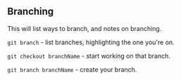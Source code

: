 ## Branching

This will list ways to branch, and notes on branching.

`git branch` - list branches, highlighting the one you're on.

`git checkout branchName` - start working on that branch.

`git branch branchName` - create your branch.
